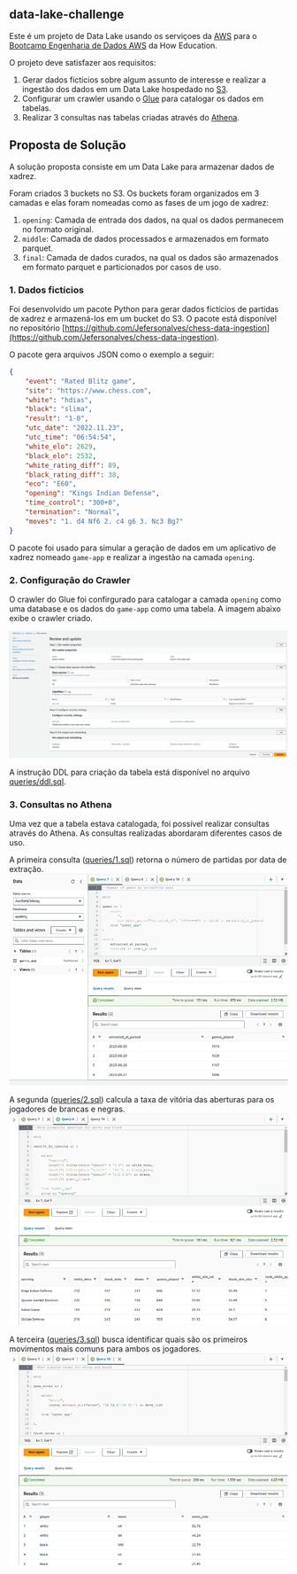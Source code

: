## data-lake-challenge

Este é um projeto de Data Lake usando os serviçoes da [AWS](https://aws.amazon.com/) para o [Bootcamp Engenharia de Dados AWS](https://howedu.com.br/cohort/engenharia-de-dados) da How Education.

O projeto deve satisfazer aos requisitos:
1. Gerar dados fictícios sobre algum assunto de interesse e realizar a ingestão dos dados em um Data Lake hospedado no [S3](https://aws.amazon.com/pt/s3/).
2. Configurar um crawler usando o [Glue](https://aws.amazon.com/pt/glue/) para catalogar os dados em tabelas.
3. Realizar 3 consultas nas tabelas criadas através do [Athena](https://aws.amazon.com/pt/athena/).

## Proposta de Solução

A solução proposta consiste em um Data Lake para armazenar dados de xadrez.

Foram criados 3 buckets no S3. Os buckets foram organizados 
em 3 camadas e elas foram nomeadas como as fases de um jogo de xadrez:
1. `opening`: Camada de entrada dos dados, na qual os dados permanecem no formato original.
2. `middle`: Camada de dados processados e armazenados em formato parquet.
3. `final`: Camada de dados curados, na qual os dados são armazenados em formato parquet e particionados por casos de uso.

### 1. Dados fictícios

Foi desenvolvido um pacote Python para gerar dados fictícios de partidas de xadrez e armazená-los em um bucket do S3. O pacote está disponível no repositório [https://github.com/Jefersonalves/chess-data-ingestion](https://github.com/Jefersonalves/chess-data-ingestion).

O pacote gera arquivos JSON como o exemplo a seguir:

```json
{
    "event": "Rated Blitz game",
    "site": "https://www.chess.com",
    "white": "hdias",
    "black": "slima",
    "result": "1-0",
    "utc_date": "2022.11.23",
    "utc_time": "06:54:54",
    "white_elo": 2629,
    "black_elo": 2532,
    "white_rating_diff": 89,
    "black_rating_diff": 38,
    "eco": "E60",
    "opening": "Kings Indian Defense",
    "time_control": "300+0",
    "termination": "Normal",
    "moves": "1. d4 Nf6 2. c4 g6 3. Nc3 Bg7"
}
```

O pacote foi usado para simular a geração de dados em um aplicativo de xadrez nomeado `game-app` e realizar a ingestão na camada `opening`.

### 2. Configuração do Crawler

O crawler do Glue foi confirgurado para catalogar a camada `opening` como uma database e os dados do `game-app` como uma tabela. A imagem abaixo exibe o crawler criado.

![Crawler](images/crawler.png)

A instrução DDL para criação da tabela está disponível no arquivo [queries/ddl.sql](queries/ddl.sql).

### 3. Consultas no Athena

Uma vez que a tabela estava catalogada, foi possível realizar consultas através do Athena.
As consultas realizadas abordaram diferentes casos de uso.

A primeira consulta ([queries/1.sql](queries/1.sql)) retorna o número de partidas por data de extração.
![query1](images/query_1.png)

A segunda ([queries/2.sql](queries/2.sql)) calcula a taxa de vitória das aberturas para os jogadores de brancas e negras.
![query2](images/query_2.png)

A terceira ([queries/3.sql](queries/3.sql)) busca identificar quais são os primeiros movimentos mais comuns para ambos os jogadores.
![query3](images/query_3.png)
